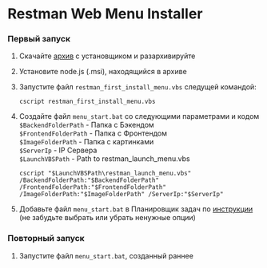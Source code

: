 # Restman Web Menu Installer

### Первый запуск

1. Скачайте [архив](https://github.com/SherzodAli/restman_menu_installer/archive/refs/heads/main.zip) с установщиком и разархивируйте
2. Установите node.js (.msi), находящийся в архиве
3. Запустите файл `restman_first_install_menu.vbs` следущей командой:

    ```shell
    cscript restman_first_install_menu.vbs
    ```
4. Создайте файл `menu_start.bat` со следующими параметрами и кодом  
   `$BackendFolderPath` - Папка с Бэкендом  
   `$FrontendFolderPath` - Папка с Фронтендом  
   `$ImageFolderPath` - Папка с картинками  
   `$ServerIp` - IP Сервера  
   `$LaunchVBSPath` - Path to restman_launch_menu.vbs

    ```shell
    cscript "$LaunchVBSPath\restman_launch_menu.vbs" /BackendFolderPath:"$BackendFolderPath" /FrontendFolderPath:"$FrontendFolderPath" /ImageFolderPath:"$ImageFolderPath" /ServerIp:"$ServerIp"
    ```
5. Добавьте файл `menu_start.bat` в Планировщик задач по [инструкции](https://stackhowto.com/how-to-run-batch-file-on-windows-startup/) (не забудьте выбрать или убрать ненужные опции)

### Повторный запуск

1. Запустите файл `menu_start.bat`, созданный раннее
